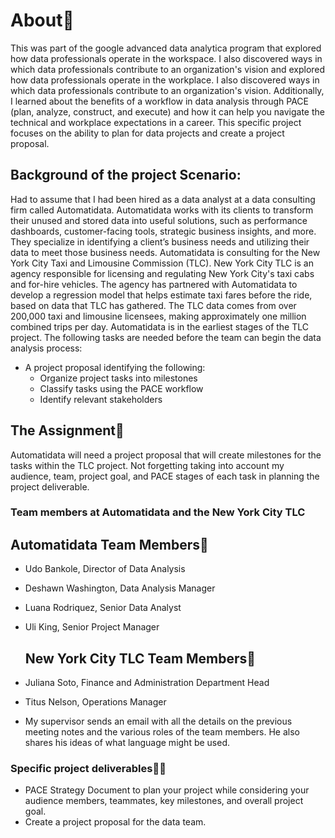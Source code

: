 # About🖖
This was part of the google advanced data analytica program that explored how data professionals operate in the workspace. I also discovered ways in which data professionals contribute to an organization's vision and  explored how data professionals operate in the workplace. I also discovered ways in which data professionals contribute to an organization's vision. Additionally, I learned about the benefits of a workflow in data analysis through PACE (plan, analyze, construct, and execute) and how it can help you navigate the technical and workplace expectations in a career. 
This specific project focuses on the ability to plan for data projects and create a project proposal.
## Background of the project Scenario:
Had to assume that I had been hired as a data analyst at a data consulting firm called Automatidata. Automatidata works with its clients to transform their unused and stored data into useful solutions, such as performance dashboards, customer-facing tools, strategic business insights, and more. They specialize in identifying a client’s business needs and utilizing their data to meet those business needs. 
Automatidata is consulting for the New York City Taxi and Limousine Commission (TLC). New York City TLC is an agency responsible for licensing and regulating New York City's taxi cabs and for-hire vehicles. The agency has partnered with Automatidata to develop a regression model that helps estimate taxi fares before the ride, based on data that TLC has gathered. 
The TLC data comes from over 200,000 taxi and limousine licensees, making approximately one million combined trips per day. 
Automatidata is in the earliest stages of the TLC project. The following tasks are needed before the team can begin the data analysis process:
- A project proposal identifying the following:
   - Organize project tasks into milestones
   - Classify tasks using the PACE workflow
   - Identify relevant stakeholders

## The Assignment🦾
Automatidata will need a project proposal that will create milestones for the tasks within the TLC project. Not forgetting taking into account my audience, team, project goal, and PACE stages of each task in planning the project deliverable.
 ### Team members at Automatidata and the New York City TLC
 ## Automatidata Team Members🧔
 
 - Udo Bankole, Director of Data Analysis
 - Deshawn Washington, Data Analysis Manager
 - Luana Rodriquez, Senior Data Analyst
 - Uli King, Senior Project Manager

   ## New York City TLC Team Members🧔
- Juliana Soto, Finance and Administration Department Head
- Titus Nelson, Operations Manager

 - My supervisor sends an email with all the details on the previous meeting notes and the various roles of the team members. He also shares his ideas of what language might be used.
 ### Specific project deliverables👷‍♀️
 -  PACE Strategy Document to plan your project while considering your audience members, teammates, key milestones, and overall project goal.
 -  Create a project proposal for the data team.



  


 
